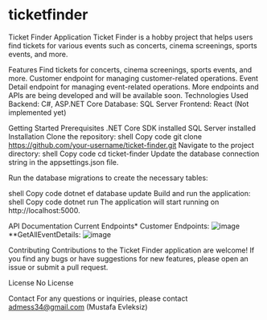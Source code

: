 # ticketfinder

Ticket Finder Application
Ticket Finder is a hobby project that helps users find tickets for various events such as concerts, cinema screenings, sports events, and more.

Features
Find tickets for concerts, cinema screenings, sports events, and more.
Customer endpoint for managing customer-related operations.
Event Detail endpoint for managing event-related operations.
More endpoints and APIs are being developed and will be available soon.
Technologies Used
Backend: C#, ASP.NET Core
Database: SQL Server
Frontend: React (Not implemented yet)

Getting Started
Prerequisites
.NET Core SDK installed
SQL Server installed
Installation
Clone the repository:
shell
Copy code
git clone https://github.com/your-username/ticket-finder.git
Navigate to the project directory:
shell
Copy code
cd ticket-finder
Update the database connection string in the appsettings.json file.

Run the database migrations to create the necessary tables:

shell
Copy code
dotnet ef database update
Build and run the application:
shell
Copy code
dotnet run
The application will start running on http://localhost:5000.

API Documentation
Current Endpoints*
Customer Endpoints:
![image](https://github.com/mystafe/ticketfinder/assets/75567558/dedd738f-5aa3-4c27-af0a-8048302a86ab)
**GetAllEventDetails:
![image](https://github.com/mystafe/ticketfinder/assets/75567558/ab55f744-d985-49f0-b34d-02365ece85f2)



Contributing
Contributions to the Ticket Finder application are welcome! If you find any bugs or have suggestions for new features, please open an issue or submit a pull request.

License
No License

Contact
For any questions or inquiries, please contact admess34@gmail.com (Mustafa Evleksiz)
